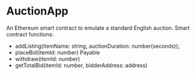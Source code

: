 # AuctionApp

An Ethereum smart contract to emulate a standard English auction.
Smart contract functions:
- addListing(itemName: string, auctionDuration: number(seconds));
- placeBid(itemId: number) Payable
- withdraw(itemId: number)
- getTotalBid(itemId: number, bidderAddress: address)
